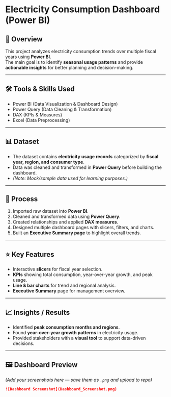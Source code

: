 # Electricity Consumption Dashboard (Power BI)

## 📌 Overview
This project analyzes electricity consumption trends over multiple fiscal years using **Power BI**.  
The main goal is to identify **seasonal usage patterns** and provide **actionable insights** for better planning and decision-making.

---

## 🛠 Tools & Skills Used
- Power BI (Data Visualization & Dashboard Design)  
- Power Query (Data Cleaning & Transformation)  
- DAX (KPIs & Measures)  
- Excel (Data Preprocessing)  

---

## 📊 Dataset
- The dataset contains **electricity usage records** categorized by **fiscal year, region, and consumer type**.  
- Data was cleaned and transformed in **Power Query** before building the dashboard.  
- *(Note: Mock/sample data used for learning purposes.)*  

---

## 🔄 Process
1. Imported raw dataset into **Power BI**.  
2. Cleaned and transformed data using **Power Query**.  
3. Created relationships and applied **DAX measures**.  
4. Designed multiple dashboard pages with slicers, filters, and charts.  
5. Built an **Executive Summary page** to highlight overall trends.  

---

## ⭐ Key Features
- Interactive **slicers** for fiscal year selection.  
- **KPIs** showing total consumption, year-over-year growth, and peak usage.  
- **Line & bar charts** for trend and regional analysis.  
- **Executive Summary** page for management overview.  

---

## 📈 Insights / Results
- Identified **peak consumption months and regions**.  
- Found **year-over-year growth patterns** in electricity usage.  
- Provided stakeholders with a **visual tool** to support data-driven decisions.  

---

## 🖼 Dashboard Preview
*(Add your screenshots here — save them as `.png` and upload to repo)*  

```markdown
![Dashboard Screenshot](Dashboard_Screenshot.png)
